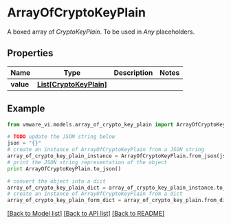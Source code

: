 # ArrayOfCryptoKeyPlain

A boxed array of *CryptoKeyPlain*. To be used in *Any* placeholders. 

## Properties
Name | Type | Description | Notes
------------ | ------------- | ------------- | -------------
**value** | [**List[CryptoKeyPlain]**](CryptoKeyPlain.md) |  | 

## Example

```python
from vmware_vi.models.array_of_crypto_key_plain import ArrayOfCryptoKeyPlain

# TODO update the JSON string below
json = "{}"
# create an instance of ArrayOfCryptoKeyPlain from a JSON string
array_of_crypto_key_plain_instance = ArrayOfCryptoKeyPlain.from_json(json)
# print the JSON string representation of the object
print ArrayOfCryptoKeyPlain.to_json()

# convert the object into a dict
array_of_crypto_key_plain_dict = array_of_crypto_key_plain_instance.to_dict()
# create an instance of ArrayOfCryptoKeyPlain from a dict
array_of_crypto_key_plain_form_dict = array_of_crypto_key_plain.from_dict(array_of_crypto_key_plain_dict)
```
[[Back to Model list]](../README.md#documentation-for-models) [[Back to API list]](../README.md#documentation-for-api-endpoints) [[Back to README]](../README.md)


